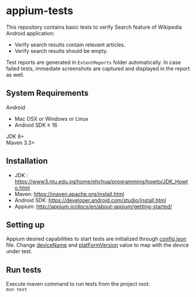 # appium-tests

This repository contains basic tests to verify Search feature of Wikipedia Android application:
- Verify search results contain relevant articles.
- Verify search results should be empty.

Test reports are generated in `ExtentReports` folder automatically. In case failed tests, immediate screenshots are captured and displayed in the report as well.

## System Requirements
Android
* Mac OSX or Windows or Linux
* Android SDK ≥ 16

JDK 8+<br/>
Maven 3.3+

## Installation
* JDK : https://www3.ntu.edu.sg/home/ehchua/programming/howto/JDK_Howto.html
* Maven: https://maven.apache.org/install.html
* Android SDK: https://developer.android.com/studio/install.html
* Appium: http://appium.io/docs/en/about-appium/getting-started/

## Setting up
Appium desired capabilities to start tests are initialized through [config.json](https://github.com/zazrashima/appium-tests/blob/master/src/test/resources/config.json) file. Change [deviceName](https://github.com/zazrashima/appium-tests/blob/dc9492f4243bf9e36da0712c7c7385b4ce8fd38e/src/test/resources/config.json#L3) and [platFormVersion](https://github.com/zazrashima/appium-tests/blob/dc9492f4243bf9e36da0712c7c7385b4ce8fd38e/src/test/resources/config.json#L4) value to map with the device under test.

## Run tests
Execute maven command to run tests from the project root:<br/>
`mvn test`

